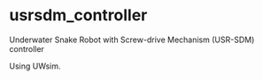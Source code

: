 # usrsdm_controller
Underwater Snake Robot with Screw-drive Mechanism (USR-SDM) controller

Using UWsim.

